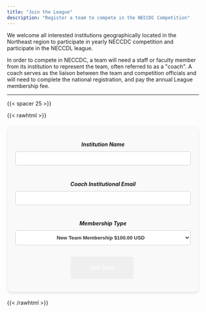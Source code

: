 ```yaml
---
title: "Join the League"
description: "Register a team to compete in the NECCDC Competition"
---
```


We welcome all interested institutions geographically located in the Northeast region to participate in yearly NECCDC competition and participate in the NECCDL league.

In order to compete in NECCDC, a team will need a staff or faculty member from its institution to represent the team, often referred to as a "coach". A coach serves as the liaison between the team and competition officials and will need to complete the national registration, and pay the annual League membership fee.

---

{{< spacer 25 >}}

{{< rawhtml >}}
<div class="cards columns-1 custom-form" style="display: block; margin: 20px auto; max-width: 500px;">
  <div class="card" style="padding: 20px; box-shadow: 0 4px 8px rgba(0, 0, 0, 0.1); border-radius: 10px; background-color: #f9f9f9;">
    <form action="https://www.paypal.com/cgi-bin/webscr" method="post" target="_target">
      <input type="hidden" name="cmd" value="_s-xclick">
      <input type="hidden" name="hosted_button_id" value="785BV3FUYCA4J">
      <div style="text-align: center;">
        <h5 style="margin-bottom: 10px;">Institution Name</h5>
        <input type="text" name="os1" maxlength="200" 
               style="width: 100%; padding: 10px; border: 1px solid #ccc; border-radius: 5px; margin-bottom: 20px;">
        <h5 style="margin-bottom: 10px;">Coach Institutional Email</h5>
        <input type="text" name="os2" maxlength="200" 
               style="width: 100%; padding: 10px; border: 1px solid #ccc; border-radius: 5px; margin-bottom: 20px;">
        <h5 style="margin-bottom: 10px;">Membership Type</h5>
        <select name="os0" style="width: 100%; padding: 10px; border: 1px solid #ccc; border-radius: 5px; margin-bottom: 20px;
                                  background-color: #ffffff; color: #333; font-weight: bold; text-align: center;
                                  background-repeat: no-repeat; background-position: right 10px center;">
          <option value="New Team Membership" style="color: #333; background-color: #f3f3f3;">New Team Membership $100.00 USD</option>
          <option value="Regular Membership" style="color: #333; background-color: #f3f3f3;">Regular Membership $250.00 USD</option>
        </select>
        <input type="hidden" name="currency_code" value="USD">
        <button type="submit" class="button" name="submit" style="margin-top: 10px; border: 0; padding: 20px 50px; color: white; font-size: 16px; cursor: pointer;">
          Join Now
      </button>
        <img alt="" border="0" src="https://www.paypalobjects.com/en_US/i/scr/pixel.gif" width="1" height="1"> <!-- Tracking pixel -->
      </div>
    </form>
  </div>
</div>

{{< /rawhtml >}}
